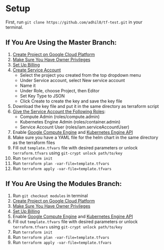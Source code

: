 # Setup

First, run `git clone https://github.com/adhil0/tf-test.git` in your terminal.

## If You Are Using the Master Branch:

1. [Create Project on Google Cloud Platform](https://console.cloud.google.com/projectcreate)
2. [Make Sure You Have Owner Privileges](https://console.cloud.google.com/iam-admin/iam) 
3. [Set Up Billing](https://console.cloud.google.com/billing)
4. [Create Service Account](https://console.cloud.google.com/apis/credentials/serviceaccountkey)  
    - Select the project you created from the top dropdown menu
    - Under Service account, select New service account
    - Name it
    - Under Role, choose Project, then Editor
    - Set Key Type to JSON
    - Click Create to create the key and save the key file
5. Download the key file and put it in the same directory as terraform script 
6. [Give the Service Account the Following Roles](https://console.cloud.google.com/iam-admin/iam):
   - Compute Admin (roles/compute.admin)
   - Kubernetes Engine Admin (roles/container.admin)
   - Service Account User (roles/iam.serviceAccountUser)
7. Enable [Google Compute Engine](https://console.developers.google.com/apis/library/compute.googleapis.com) and [Kubernetes Engine API](https://console.developers.google.com/apis/library/container.googleapis.com)
8. Make sure you have a YAML file for the helm chart in the same directory as the terraform files
9. Fill out `template.tfvars` file with desired parameters or unlock `terraform.tfvars` using `git-crypt unlock path/to/key`
10. Run `terraform init`  
11. Run `terraform plan -var-file=template.tfvars`  
12. Run `terraform apply -var-file=template.tfvars` 

## If You Are Using the Modules Branch: 

1. Run `git checkout modules` in terminal
1. [Create Project on Google Cloud Platform](https://console.cloud.google.com/projectcreate)
2. [Make Sure You Have Owner Privileges](https://console.cloud.google.com/iam-admin/iam) 
3. [Set Up Billing](https://console.cloud.google.com/billing)
4. Enable [Google Compute Engine](https://console.developers.google.com/apis/library/compute.googleapis.com) and [Kubernetes Engine API](https://console.developers.google.com/apis/library/container.googleapis.com)
5. Fill out `template.tfvars` file with desired parameters or unlock `terraform.tfvars` using `git-crypt unlock path/to/key`
6. Run `terraform init`  
7. Run `terraform plan -var-file=template.tfvars`  
8. Run `terraform apply -var-file=template.tfvars` 
